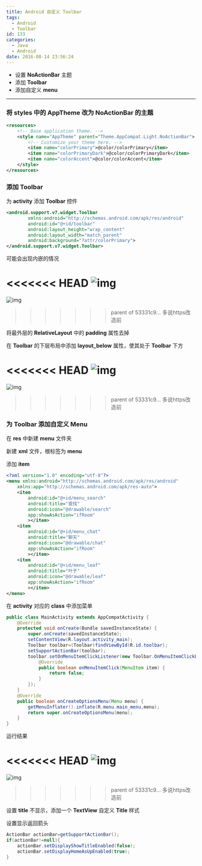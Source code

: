 ```yaml
---
title: Android 自定义 Toolbar
tags:
  - Android
  - Toolbar
id: 133
categories:
  - Java
  - Android
date: 2016-08-14 23:56:24
---
```


+ 设置 **NoActionBar** 主题
+ 添加 **Toolbar**
+ 添加自定义 **menu**

<!--more-->

---

### 将 **styles** 中的 **AppTheme** 改为 **NoActionBar** 的主题
```xml
<resources>
    <!-- Base application theme. -->
    <style name="AppTheme" parent="Theme.AppCompat.Light.NoActionBar">
        <!-- Customize your theme here. -->
        <item name="colorPrimary">@color/colorPrimary</item>
        <item name="colorPrimaryDark">@color/colorPrimaryDark</item>
        <item name="colorAccent">@color/colorAccent</item>
    </style>
</resources>
```
### 添加 **Toolbar**
为 **activity** 添加 **Toolbar** 控件

```xml
<android.support.v7.widget.Toolbar
        xmlns:android="http://schemas.android.com/apk/res/android"
        android:id="@+id/toolbar"
        android:layout_height="wrap_content"
        android:layout_width="match_parent"
        android:background="?attr/colorPrimary">
</android.support.v7.widget.Toolbar>
```
可能会出现内嵌的情况

<<<<<<< HEAD
![img](https://oizhq5zzs.qnssl.com/images/2016/08/toolbarinside.png)
=======
![img](http://oiz8hjtml.bkt.clouddn.com/images/2016/08/toolbarinside.png)
>>>>>>> parent of 53331c9... 多说https改造前

将最外层的 **RelativeLayout** 中的 **padding** 属性去掉

在 **Toolbar** 的下层布局中添加 **layout_below** 属性，使其处于 **Toolbar** 下方

<<<<<<< HEAD
![img](https://oizhq5zzs.qnssl.com/images/2016/08/20160814195056.png)
=======
![img](http://oiz8hjtml.bkt.clouddn.com/images/2016/08/20160814195056.png)
>>>>>>> parent of 53331c9... 多说https改造前

### 为 **Toolbar** 添加自定义 **Menu**

在 **res** 中新建 **menu** 文件夹

新建 **xml** 文件，根标签为 **menu**

添加 **item**

```xml
<?xml version="1.0" encoding="utf-8"?>
<menu xmlns:android="http://schemas.android.com/apk/res/android"
    xmlns:app="http://schemas.android.com/apk/res-auto">
    <item
        android:id="@+id/menu_search"
        android:title="查找"
        android:icon="@drawable/search"
        app:showAsAction="ifRoom"
        ></item>
    <item
        android:id="@+id/menu_chat"
        android:title="聊天"
        android:icon="@drawable/chat"
        app:showAsAction="ifRoom"
        ></item>
    <item
        android:id="@+id/menu_leaf"
        android:title="叶子"
        android:icon="@drawable/leaf"
        app:showAsAction="ifRoom"
        ></item>
</menu>
```

在 **activity** 对应的 **class** 中添加菜单
```java
public class MainActivity extends AppCompatActivity {
    @Override
    protected void onCreate(Bundle savedInstanceState) {
        super.onCreate(savedInstanceState);
        setContentView(R.layout.activity_main);
        Toolbar toolbar=(Toolbar)findViewById(R.id.toolbar);
        setSupportActionBar(toolbar);
        toolbar.setOnMenuItemClickListener(new Toolbar.OnMenuItemClickListener() {
            @Override
            public boolean onMenuItemClick(MenuItem item) {
                return false;
            }
        });
    }
    @Override
    public boolean onCreateOptionsMenu(Menu menu) {
        getMenuInflater().inflate(R.menu.main_menu,menu);
        return super.onCreateOptionsMenu(menu);
    }
}
```

运行结果

<<<<<<< HEAD
![img](https://oizhq5zzs.qnssl.com/images/2016/08/20160814234139.png)
=======
![img](http://oiz8hjtml.bkt.clouddn.com/images/2016/08/20160814234139.png)
>>>>>>> parent of 53331c9... 多说https改造前

设置 **title** 不显示，添加一个 **TextView** 自定义 **Title** 样式

设置显示返回箭头
```java
ActionBar actionBar=getSupportActionBar();
if(actionBar!=null){
    actionBar.setDisplayShowTitleEnabled(false);
    actionBar.setDisplayHomeAsUpEnabled(true);
}
```
